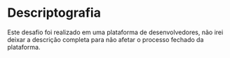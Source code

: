 # Descriptografia

Este desafio foi realizado em uma plataforma de desenvolvedores, não irei deixar a descrição completa para não afetar o processo fechado da plataforma.


